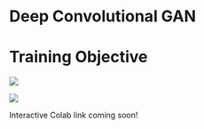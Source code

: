 # Deep Convolutional GAN

<!---
[![Open DCGAN in
Colab](https://colab.research.google.com/assets/colab-badge.svg)](https://colab.research.google.com/github/YooPaul/GANs/blob/master/DCGAN.ipynb)<br>
-->

# Training Objective

<img src="https://latex.codecogs.com/svg.latex?\Large&space;\max_{D}E_{x}[log(D(x))]%20+%20E_{z}[log(1%20-%20D(G(z))]"
/>

<img src="https://latex.codecogs.com/svg.latex?\Large&space;\min_{G}E_{z}[log(1%20-%20D(G(z))]"
/>


Interactive Colab link coming soon!
